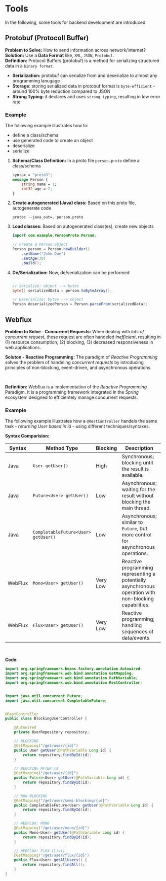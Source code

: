 # Tools 
In the following, some tools for backend development are introduced



## Protobuf (Protocoll Buffer)
**Problem to Solve:** How to send information across network/internet?
**Solution:** Use a **Data Format** like, `XML`, `JSON`, `Protobuf`.
<br>
**Definition:** Protocol Buffers (protobuf) is a method for serializing structured data in a `binary format`. 
- **Serialization:** protobuf can serialize from and deserialize to almost any programming lanugage
- **Storage:** storing serialized data in protobuf format is `byte-efficient` - around 100% byte reduction compared to JSON
- **Strong Typing:** it declares and uses `strong typing`, resulting in low error rate

### Example
The following example illustrates how to:
- define a class/schema
- use generated code to create an object
- deserialize
- serialize

1. **Schema/Class Definition:** In a proto file `person.proto` define a class/schema 
    ```protobuf
    syntax = "proto3";
    message Person {
        string name = 1;
        int32 age = 2;
    }
    ```
2. **Create autogenerated (Java) class:** Based on this proto file, autogenerate code
    ```
    protoc --java_out=. person.proto
    ```
3. **Load classes:** Based on autogenerated class(es), create new objects
    ```java
    import com.example.PersonProto.Person;

    // Create a Person object
    Person person = Person.newBuilder()
        .setName("John Doe")
        .setAge(30)
        .build();
    ```

4. **De/Serialization:** Now, de/serialization can be performed
    ```java

    // Serialize: object --> bytes
    byte[] serializedData = person.toByteArray();

    // Deserialize: bytes --> object
    Person deserializedPerson = Person.parseFrom(serializedData);
    ```

## Webflux 
**Problem to Solve - Concurrent Requests:** When dealing with *lots of concurrent request*, these request are often handeled *inefficient*, resulting in (1) resource consumption, (2) blocking, (3) decreased responsiveness in web applications.

**Soluton - Reactive Programming:** The paradigm of *Reactive Programming* solves the problem of handeling *concurrent requests* by introducing principles of non-blocking, event-driven, and asynchronous operations. 

<br>

**Definition:** 
Webflux is a implementation of the *Reactive Programming* Paradigm. It is a programming framework integrated in the *Spring* ecosystem designed to efficientely manage concurrent requests. 

### Example
The following example illustrates how a `@RestController` handels the same task - *returning User based in id* - using different techniques/syntaxes.

**Syntax Comparision:**

| Syntax    | Method Type                       | Blocking    | Description                                                                                   | Streaming | IoT |
|-----------|-----------------------------------|-------------|-----------------------------------------------------------------------------------------------|-----------|---------------------------------------|
| Java      | `User getUser()`                   | High        | Synchronous; blocking until the result is available.   | No        | No                                    |
| Java      | `Future<User> getUser()`           | Low         | Asynchronous; waiting for the result without blocking the main thread. | No        | No                                    |
| Java      | `CompletableFuture<User> getUser()` | Low         | Asynchronous;  similar to `Future`, but more control for asynchronous operations. | No        | No                                    |
| WebFlux   | `Mono<User> getUser()`             | Very Low    | Reactive programming representing a potentially asynchronous operation with non-blocking capabilities. | No        | Yes                                   |
| WebFlux   | `Flux<User> getUser()`             | Very Low    | Reactive programming; handling sequences of data/events. | Yes       | Yes                                   |

<br>

**Code**:

```java
import org.springframework.beans.factory.annotation.Autowired;
import org.springframework.web.bind.annotation.GetMapping;
import org.springframework.web.bind.annotation.PathVariable;
import org.springframework.web.bind.annotation.RestController;


import java.util.concurrent.Future;
import java.util.concurrent.CompletableFuture;


@RestController
public class BlockingUserController {

    @Autowired
    private UserRepository repository;

    // BLOCKING
    @GetMapping("/get/user/{id}")
    public User getUser(@PathVariable Long id) {
        return repository.findById(id);
    }

    // BLOCKING AFTER 1s
    @GetMapping("/get/user/{id}")
    public Future<User> getUser(@PathVariable Long id) {
        return repository.findById(id);
    }

    // NON BLOCKING
    @GetMapping("/get/user/semi-blocking/{id}")
    public CompletableFuture<User> getUser(@PathVariable Long id) {
        return repository.findById(id);
    }

    // WEBFLUX: MONO
    @GetMapping("/get/user/mono/{id}")
    public Mono<User> getUser(@PathVariable Long id) {
        return repository.findById(id);
    }

    // WEBFLUX: FLUX (list)
    @GetMapping("/get/user/flux/{id}")
    public Flux<User> getAllUsers() {
        return repository.findAll();
    }
}
```
